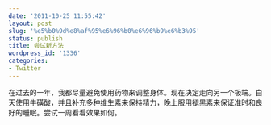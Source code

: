 ```yaml
---
date: '2011-10-25 11:55:42'
layout: post
slug: '%e5%b0%9d%e8%af%95%e6%96%b0%e6%96%b9%e6%b3%95'
status: publish
title: 尝试新方法
wordpress_id: '1336'
categories:
- Twitter
---
```


在过去的一年，我都尽量避免使用药物来调整身体。现在决定走向另一个极端。白天使用牛磺酸，并且补充多种维生素来保持精力，晚上服用褪黑素来保证准时和良好的睡眠。尝试一周看看效果如何。
